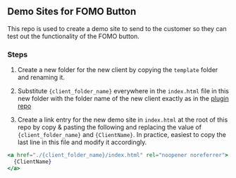 ## Demo Sites for FOMO Button

This repo is used to create a demo site to send to the customer so they can test out the functionality of the FOMO button.  

### Steps

1. Create a new folder for the new client by copying the `template` folder and renaming it.

2. Substitute `{client_folder_name}` everywhere in the `index.html` file in this new folder with the folder name of the new client exactly as in the [plugin repo](https://github.com/strongSoda/fomo-btn-test)

3. Create a link entry for the new demo site in `index.html` at the root of this repo by copy & pasting the following and replacing the value of `{client_folder_name}` and `{ClientName}`.  In practice, easiest to copy the last line in this file and modify it accordingly. 

```jsx
<a href="./{client_folder_name}/index.html" rel="noopener noreferrer">
  {ClientName}
</a>
```
